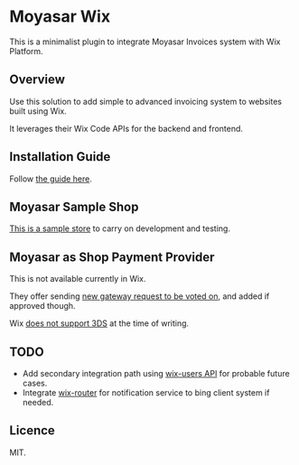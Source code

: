 # Moyasar Wix

This is a minimalist plugin to integrate Moyasar Invoices system with Wix Platform.


## Overview

Use this solution to add simple to advanced invoicing system to websites built using Wix.

It leverages their Wix Code APIs for the backend and frontend.

## Installation Guide

Follow [the guide here](https://github.com/moyasar/moyasar-wix/master/invoices-integration.md).


## Moyasar Sample Shop

[This is a sample store](https://abarrak.wixsite.com/moyasar-dev-store/sample-invoice) to carry on development and testing.

## Moyasar as Shop Payment Provider

This is not available currently in Wix.

They offer sending [new gateway request to be voted on](https://support.wix.com/en/accepting-payments/setting-up-your-payments#feature-requests), and added if approved though.

Wix [does not support 3DS](https://support.wix.com/en/article/request-implementing-3d-secure-payments) at the time of writing.

## TODO

- Add secondary integration path using [wix-users API](https://www.wix.com/code/reference/wix-users.html) for probable future cases.
- Integrate [wix-router](https://www.wix.com/code/reference/wix-router.html) for notification service to bing client system if needed.

## Licence
MIT.
